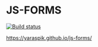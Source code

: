 # JS-FORMS

[![Build status](https://ci.appveyor.com/api/projects/status/qs5n86gjj5p6grr7?svg=true)](https://ci.appveyor.com/project/Yaraspik/js-forms)

https://yaraspik.github.io/js-forms/